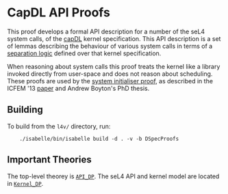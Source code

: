 # CapDL API Proofs

This proof develops a formal API description for a number of the seL4 system 
calls, of the [capDL](../../spec/capDL/) kernel specification.
This API description is a set of lemmas describing the behaviour of various
system calls in terms of a [separation logic](../sep-capDL/) defined over that
kernel specification.

When reasoning about system calls this proof treats the kernel like
a library invoked directly from user-space and does not reason about scheduling.
These proofs are used by the [system initialiser proof](../../sys-init), 
as described in the ICFEM '13 [paper][4]
and Andrew Boyton's PhD thesis.

## Building

To build from the `l4v/` directory, run:

        ./isabelle/bin/isabelle build -d . -v -b DSpecProofs

## Important Theories

The top-level theorey is [`API_DP`](API_DP.thy). 
The seL4 API and kernel model are located in [`Kernel_DP`](Kernel_DP.thy).

[4]: http://www.nicta.com.au/pub?id=7047        "Formally Verified System Initialisation"


